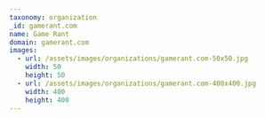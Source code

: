 ```yaml
---
taxonomy: organization
_id: gamerant.com
name: Game Rant
domain: gamerant.com
images:
  - url: /assets/images/organizations/gamerant.com-50x50.jpg
    width: 50
    height: 50
  - url: /assets/images/organizations/gamerant.com-400x400.jpg
    width: 400
    height: 400
---
```

